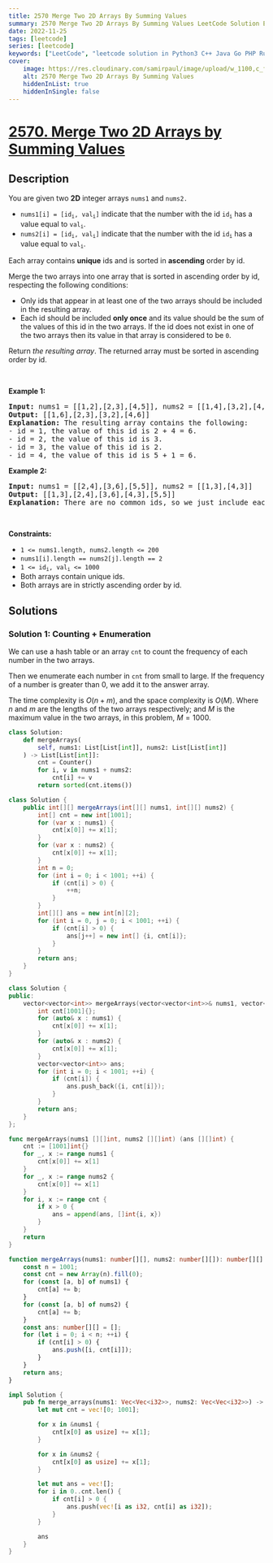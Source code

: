 ```yaml
---
title: 2570 Merge Two 2D Arrays By Summing Values
summary: 2570 Merge Two 2D Arrays By Summing Values LeetCode Solution Explained
date: 2022-11-25
tags: [leetcode]
series: [leetcode]
keywords: ["LeetCode", "leetcode solution in Python3 C++ Java Go PHP Ruby Swift TypeScript Rust C# JavaScript C", "2570 Merge Two 2D Arrays By Summing Values LeetCode Solution Explained in all languages"]
cover:
    image: https://res.cloudinary.com/samirpaul/image/upload/w_1100,c_fit,co_rgb:FFFFFF,l_text:Arial_75_bold:2570 Merge Two 2D Arrays By Summing Values - Solution Explained/problem-solving.webp
    alt: 2570 Merge Two 2D Arrays By Summing Values
    hiddenInList: true
    hiddenInSingle: false
---
```



# [2570. Merge Two 2D Arrays by Summing Values](https://leetcode.com/problems/merge-two-2d-arrays-by-summing-values)


## Description

<p>You are given two <strong>2D</strong> integer arrays <code>nums1</code> and <code>nums2.</code></p>

<ul>
	<li><code>nums1[i] = [id<sub>i</sub>, val<sub>i</sub>]</code>&nbsp;indicate that the number with the id <code>id<sub>i</sub></code> has a value equal to <code>val<sub>i</sub></code>.</li>
	<li><code>nums2[i] = [id<sub>i</sub>, val<sub>i</sub>]</code>&nbsp;indicate that the number with the id <code>id<sub>i</sub></code> has a value equal to <code>val<sub>i</sub></code>.</li>
</ul>

<p>Each array contains <strong>unique</strong> ids and is sorted in <strong>ascending</strong> order by id.</p>

<p>Merge the two arrays into one array that is sorted in ascending order by id, respecting the following conditions:</p>

<ul>
	<li>Only ids that appear in at least one of the two arrays should be included in the resulting array.</li>
	<li>Each id should be included <strong>only once</strong> and its value should be the sum of the values of this id in the two arrays. If the id does not exist in one of the two arrays then its value in that array is considered to be <code>0</code>.</li>
</ul>

<p>Return <em>the resulting array</em>. The returned array must be sorted in ascending order by id.</p>

<p>&nbsp;</p>
<p><strong class="example">Example 1:</strong></p>

<pre>
<strong>Input:</strong> nums1 = [[1,2],[2,3],[4,5]], nums2 = [[1,4],[3,2],[4,1]]
<strong>Output:</strong> [[1,6],[2,3],[3,2],[4,6]]
<strong>Explanation:</strong> The resulting array contains the following:
- id = 1, the value of this id is 2 + 4 = 6.
- id = 2, the value of this id is 3.
- id = 3, the value of this id is 2.
- id = 4, the value of this id is 5 + 1 = 6.
</pre>

<p><strong class="example">Example 2:</strong></p>

<pre>
<strong>Input:</strong> nums1 = [[2,4],[3,6],[5,5]], nums2 = [[1,3],[4,3]]
<strong>Output:</strong> [[1,3],[2,4],[3,6],[4,3],[5,5]]
<strong>Explanation:</strong> There are no common ids, so we just include each id with its value in the resulting list.
</pre>

<p>&nbsp;</p>
<p><strong>Constraints:</strong></p>

<ul>
	<li><code>1 &lt;= nums1.length, nums2.length &lt;= 200</code></li>
	<li><code>nums1[i].length == nums2[j].length == 2</code></li>
	<li><code>1 &lt;= id<sub>i</sub>, val<sub>i</sub> &lt;= 1000</code></li>
	<li>Both arrays contain unique ids.</li>
	<li>Both arrays are in&nbsp;strictly ascending order by id.</li>
</ul>

## Solutions

### Solution 1: Counting + Enumeration

We can use a hash table or an array `cnt` to count the frequency of each number in the two arrays.

Then we enumerate each number in `cnt` from small to large. If the frequency of a number is greater than $0$, we add it to the answer array.

The time complexity is $O(n + m)$, and the space complexity is $O(M)$. Where $n$ and $m$ are the lengths of the two arrays respectively; and $M$ is the maximum value in the two arrays, in this problem, $M = 1000$.

<!-- tabs:start -->

```python
class Solution:
    def mergeArrays(
        self, nums1: List[List[int]], nums2: List[List[int]]
    ) -> List[List[int]]:
        cnt = Counter()
        for i, v in nums1 + nums2:
            cnt[i] += v
        return sorted(cnt.items())
```

```java
class Solution {
    public int[][] mergeArrays(int[][] nums1, int[][] nums2) {
        int[] cnt = new int[1001];
        for (var x : nums1) {
            cnt[x[0]] += x[1];
        }
        for (var x : nums2) {
            cnt[x[0]] += x[1];
        }
        int n = 0;
        for (int i = 0; i < 1001; ++i) {
            if (cnt[i] > 0) {
                ++n;
            }
        }
        int[][] ans = new int[n][2];
        for (int i = 0, j = 0; i < 1001; ++i) {
            if (cnt[i] > 0) {
                ans[j++] = new int[] {i, cnt[i]};
            }
        }
        return ans;
    }
}
```

```cpp
class Solution {
public:
    vector<vector<int>> mergeArrays(vector<vector<int>>& nums1, vector<vector<int>>& nums2) {
        int cnt[1001]{};
        for (auto& x : nums1) {
            cnt[x[0]] += x[1];
        }
        for (auto& x : nums2) {
            cnt[x[0]] += x[1];
        }
        vector<vector<int>> ans;
        for (int i = 0; i < 1001; ++i) {
            if (cnt[i]) {
                ans.push_back({i, cnt[i]});
            }
        }
        return ans;
    }
};
```

```go
func mergeArrays(nums1 [][]int, nums2 [][]int) (ans [][]int) {
	cnt := [1001]int{}
	for _, x := range nums1 {
		cnt[x[0]] += x[1]
	}
	for _, x := range nums2 {
		cnt[x[0]] += x[1]
	}
	for i, x := range cnt {
		if x > 0 {
			ans = append(ans, []int{i, x})
		}
	}
	return
}
```

```ts
function mergeArrays(nums1: number[][], nums2: number[][]): number[][] {
    const n = 1001;
    const cnt = new Array(n).fill(0);
    for (const [a, b] of nums1) {
        cnt[a] += b;
    }
    for (const [a, b] of nums2) {
        cnt[a] += b;
    }
    const ans: number[][] = [];
    for (let i = 0; i < n; ++i) {
        if (cnt[i] > 0) {
            ans.push([i, cnt[i]]);
        }
    }
    return ans;
}
```

```rust
impl Solution {
    pub fn merge_arrays(nums1: Vec<Vec<i32>>, nums2: Vec<Vec<i32>>) -> Vec<Vec<i32>> {
        let mut cnt = vec![0; 1001];

        for x in &nums1 {
            cnt[x[0] as usize] += x[1];
        }

        for x in &nums2 {
            cnt[x[0] as usize] += x[1];
        }

        let mut ans = vec![];
        for i in 0..cnt.len() {
            if cnt[i] > 0 {
                ans.push(vec![i as i32, cnt[i] as i32]);
            }
        }

        ans
    }
}
```

<!-- tabs:end -->

<!-- end -->
